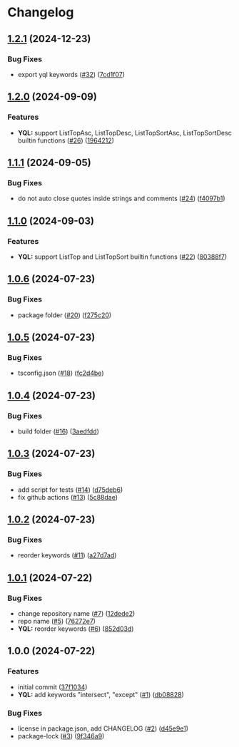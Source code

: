 # Changelog

## [1.2.1](https://github.com/ydb-platform/monaco-yql-languages/compare/v1.2.0...v1.2.1) (2024-12-23)


### Bug Fixes

* export yql keywords ([#32](https://github.com/ydb-platform/monaco-yql-languages/issues/32)) ([7cd1f07](https://github.com/ydb-platform/monaco-yql-languages/commit/7cd1f073269bf159569ef9e6893668536298ca15))

## [1.2.0](https://github.com/ydb-platform/monaco-yql-languages/compare/v1.1.1...v1.2.0) (2024-09-09)


### Features

* **YQL:** support ListTopAsc, ListTopDesc, ListTopSortAsc, ListTopSortDesc builtin functions ([#26](https://github.com/ydb-platform/monaco-yql-languages/issues/26)) ([1964212](https://github.com/ydb-platform/monaco-yql-languages/commit/196421202c68530f5beceec83453719ca3fe572d))

## [1.1.1](https://github.com/ydb-platform/monaco-yql-languages/compare/v1.1.0...v1.1.1) (2024-09-05)


### Bug Fixes

* do not auto close quotes inside strings and comments ([#24](https://github.com/ydb-platform/monaco-yql-languages/issues/24)) ([f4097b1](https://github.com/ydb-platform/monaco-yql-languages/commit/f4097b11340d457c76c7ecaf8ba36c64ce57eba9))

## [1.1.0](https://github.com/ydb-platform/monaco-yql-languages/compare/v1.0.6...v1.1.0) (2024-09-03)


### Features

* **YQL:** support ListTop and ListTopSort builtin functions ([#22](https://github.com/ydb-platform/monaco-yql-languages/issues/22)) ([80388f7](https://github.com/ydb-platform/monaco-yql-languages/commit/80388f7b894d4d9912393caa136147c99b80a3d2))

## [1.0.6](https://github.com/ydb-platform/monaco-yql-languages/compare/v1.0.5...v1.0.6) (2024-07-23)


### Bug Fixes

* package folder ([#20](https://github.com/ydb-platform/monaco-yql-languages/issues/20)) ([f275c20](https://github.com/ydb-platform/monaco-yql-languages/commit/f275c204f1f1e42a6683e9a8a8caeeea5b5ceaf4))

## [1.0.5](https://github.com/ydb-platform/monaco-yql-languages/compare/v1.0.4...v1.0.5) (2024-07-23)


### Bug Fixes

* tsconfig.json ([#18](https://github.com/ydb-platform/monaco-yql-languages/issues/18)) ([fc2d4be](https://github.com/ydb-platform/monaco-yql-languages/commit/fc2d4be9e81ba8a6ecff17dd9a63c0f131e65182))

## [1.0.4](https://github.com/ydb-platform/monaco-yql-languages/compare/v1.0.3...v1.0.4) (2024-07-23)


### Bug Fixes

* build folder ([#16](https://github.com/ydb-platform/monaco-yql-languages/issues/16)) ([3aedfdd](https://github.com/ydb-platform/monaco-yql-languages/commit/3aedfddbffba4705ec9a4c25b065c2162e46029d))

## [1.0.3](https://github.com/ydb-platform/monaco-yql-languages/compare/v1.0.2...v1.0.3) (2024-07-23)


### Bug Fixes

* add script for tests ([#14](https://github.com/ydb-platform/monaco-yql-languages/issues/14)) ([d75deb6](https://github.com/ydb-platform/monaco-yql-languages/commit/d75deb60232f388aa331842e7576cf5cfb65f247))
* fix github actions ([#13](https://github.com/ydb-platform/monaco-yql-languages/issues/13)) ([5c88dae](https://github.com/ydb-platform/monaco-yql-languages/commit/5c88daed8a89901e2875eec364e0d757f4350e1a))

## [1.0.2](https://github.com/ydb-platform/monaco-yql-languages/compare/v1.0.1...v1.0.2) (2024-07-23)


### Bug Fixes

* reorder keywords ([#11](https://github.com/ydb-platform/monaco-yql-languages/issues/11)) ([a27d7ad](https://github.com/ydb-platform/monaco-yql-languages/commit/a27d7ad5d098c19fc10fd118bdc673ee1f69ab02))

## [1.0.1](https://github.com/ydb-platform/monaco-yql-languages/compare/v1.0.0...v1.0.1) (2024-07-22)


### Bug Fixes

* change repository name ([#7](https://github.com/ydb-platform/monaco-yql-languages/issues/7)) ([12dede2](https://github.com/ydb-platform/monaco-yql-languages/commit/12dede2afff61037a0fc6ff81730491ef0eacddd))
* repo name ([#5](https://github.com/ydb-platform/monaco-yql-languages/issues/5)) ([76272e7](https://github.com/ydb-platform/monaco-yql-languages/commit/76272e7238bb1216a3d91138f9feca2a1d6a8512))
* **YQL:** reorder keywords ([#6](https://github.com/ydb-platform/monaco-yql-languages/issues/6)) ([852d03d](https://github.com/ydb-platform/monaco-yql-languages/commit/852d03d1ab98088b9e67a1a1580dba196da853b2))

## 1.0.0 (2024-07-22)


### Features

* initial commit ([37f1034](https://github.com/ydb-platform/monaco-yql-languages/commit/37f10349d4444735f4b1d860ddb1a455147c3718))
* **YQL:** add keywords "intersect", "except" ([#1](https://github.com/ydb-platform/monaco-yql-languages/issues/1)) ([db08828](https://github.com/ydb-platform/monaco-yql-languages/commit/db08828838e83b2831593897a6d85e36440a3d8f))


### Bug Fixes

* license in package.json, add CHANGELOG ([#2](https://github.com/ydb-platform/monaco-yql-languages/issues/2)) ([d45e9e1](https://github.com/ydb-platform/monaco-yql-languages/commit/d45e9e17ce6f216bfe53eaf62c9bf2f9bef22cd3))
* package-lock ([#3](https://github.com/ydb-platform/monaco-yql-languages/issues/3)) ([9f346a9](https://github.com/ydb-platform/monaco-yql-languages/commit/9f346a942a4f32a38226c8e2733e48d506cd95a8))
